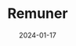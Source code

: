 ---  
layout: startup_page  
title: "Remuner"  
id: "remuner.com"  
permalink: "/remunerremuner.com01172024/"  
website: "https://www.remuner.com/"  
funding_round: "Pre-Seed"  
funding_amount: "€2M"  
investors: "Pear VC, Kfund, Bonsai Partners, Enzo Ventures, Wayra, BStartup, Felipe Navío, Juan Urdiales, Danila De Stefano, Jesper Frederiksen"  
about: "Remuner is a Barcelona-based startup that has developed an AI-powered commission management platform. Its no-code interface automates sales commissioning, allowing companies to create customized compensation plans based on data-driven decisions, thereby maximizing team performance and improving employee retention."  
markets: "Fintech, AI, SaaS, Sales, Sales Automation, Software"  
hq: "Barcelona, Catalonia, Spain"  
founded_year: "2023"  
linkedin: "https://www.linkedin.com/company/remuner/"  
twitter: ""  
instagram: ""  
facebook: ""  
crunchbase: "https://www.crunchbase.com/organization/remuner"  
pitchbook: ""  

date_display: "17-Jan-2024"  
date: "2024-01-17"

# SEO Optimization  
meta_title: "Remuner - Pre-Seed Funding (€2M)"  
meta_description: "Remuner, Remuner is a Barcelona-based startup that has developed an AI-powered commission management platform. Its no-code interface automates sales commission..."  
meta_keywords: "Remuner, Fintech, AI, SaaS, Sales, Sales Automation, Software, Pre-Seed funding"  
canonical_url: "https://startup.projectstartups.com/remunerremuner.com01172024/"  
---